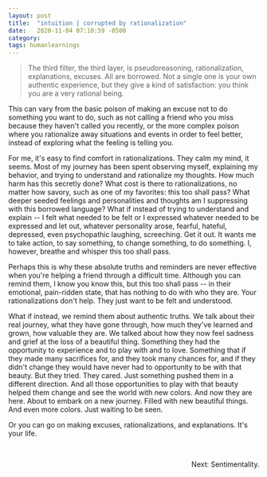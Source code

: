 ```yaml
---
layout: post
title:  "intuition | corrupted by rationalization"
date:   2020-11-04 07:10:59 -0500
category: 
tags: humanlearnings
---
```

> The third filter, the third layer, is pseudoreasoning, rationalization, explanations, excuses. All are borrowed. Not a single one is your own authentic experience, but they give a kind of satisfaction: you think you are a very rational being.

This can vary from the basic poison of making an excuse not to do something you want to do, such as not calling a friend who you miss because they haven't called you recently, or the more complex poison where you rationalize away situations and events in order to feel better, instead of exploring what the feeling is telling you.

For me, it's easy to find comfort in rationalizations. They calm my mind, it seems. Most of my journey has been spent observing myself, explaining my behavior, and trying to understand and rationalize my thoughts. How much harm has this secretly done? What cost is there to rationalizations, no matter how savory, such as one of my favorites: this too shall pass? What deeper seeded feelings and personalities and thoughts am I suppressing with this borrowed language? What if instead of trying to understand and explain -- I felt what needed to be felt or I expressed whatever needed to be expressed and let out, whatever personality arose, fearful, hateful, depressed, even psychopathic laughing, screeching. Get it out. It wants me to take action, to say something, to change something, to do something. I, however, breathe and whisper this too shall pass.

Perhaps this is why these absolute truths and reminders are never effective when you're helping a friend through a difficult time. Although you can remind them, I know you know this, but this too shall pass -- in their emotional, pain-ridden state, that has nothing to do with who they are. Your rationalizations don't help. They just want to be felt and understood.

What if instead, we remind them about authentic truths. We talk about their real journey, what they have gone through, how much they've learned and grown, how valuable they are. We talked about how they now feel sadness and grief at the loss of a beautiful thing. Something they had the opportunity to experience and to play with and to love. Something that if they made many sacrifices for, and they took many chances for, and if they didn't change they would have never had to opportunity to be with that beauty. But they tried. They cared. Just something pushed them in a different direction. And all those opportunities to play with that beauty helped them change and see the world with new colors. And now they are here. About to embark on a new journey. Filled with new beautiful things. And even more colors. Just waiting to be seen.

Or you can go on making excuses, rationalizations, and explanations. It's your life.

<br>

<p style="text-align:right;"> Next: Sentimentality. </p>



